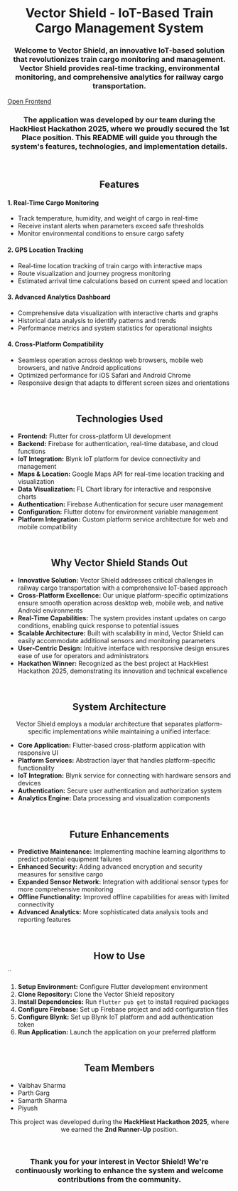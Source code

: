 <h1 align="center">Vector Shield - IoT-Based Train Cargo Management System</h1>
<h3 align="center">Welcome to Vector Shield, an innovative IoT-based solution that revolutionizes train cargo monitoring and management. Vector Shield provides real-time tracking, environmental monitoring, and comprehensive analytics for railway cargo transportation.</h3>

[Open Frontend](https://vector-shield-io-t-based-train-cargo-managment-system.vercel.app/)

<h3 align="center">The application was developed by our team during the <strong>HackHiest Hackathon 2025</strong>, where we proudly secured the <strong>1st Place</strong> position. This README will guide you through the system's features, technologies, and implementation details.</h3>
<br>
<h2 align="center">Features</h2>
<h4>1. <strong>Real-Time Cargo Monitoring</strong></h4>
<ul>
    <li>Track temperature, humidity, and weight of cargo in real-time</li>
    <li>Receive instant alerts when parameters exceed safe thresholds</li>
    <li>Monitor environmental conditions to ensure cargo safety</li>
</ul>
<h4>2. <strong>GPS Location Tracking</strong></h4>
<ul>
    <li>Real-time location tracking of train cargo with interactive maps</li>
    <li>Route visualization and journey progress monitoring</li>
    <li>Estimated arrival time calculations based on current speed and location</li>
</ul>
<h4>3. <strong>Advanced Analytics Dashboard</strong></h4>
<ul>
    <li>Comprehensive data visualization with interactive charts and graphs</li>
    <li>Historical data analysis to identify patterns and trends</li>
    <li>Performance metrics and system statistics for operational insights</li>
</ul>
<h4>4. <strong>Cross-Platform Compatibility</strong></h4>
<ul>
    <li>Seamless operation across desktop web browsers, mobile web browsers, and native Android applications</li>
    <li>Optimized performance for iOS Safari and Android Chrome</li>
    <li>Responsive design that adapts to different screen sizes and orientations</li>
</ul>
<br>
<h2 align="center">Technologies Used</h2>
<ul>
    <li><strong>Frontend:</strong> Flutter for cross-platform UI development</li>
    <li><strong>Backend:</strong> Firebase for authentication, real-time database, and cloud functions</li>
    <li><strong>IoT Integration:</strong> Blynk IoT platform for device connectivity and management</li>
    <li><strong>Maps & Location:</strong> Google Maps API for real-time location tracking and visualization</li>
    <li><strong>Data Visualization:</strong> FL Chart library for interactive and responsive charts</li>
    <li><strong>Authentication:</strong> Firebase Authentication for secure user management</li>
    <li><strong>Configuration:</strong> Flutter dotenv for environment variable management</li>
    <li><strong>Platform Integration:</strong> Custom platform service architecture for web and mobile compatibility</li>
</ul>
<br>
<h2 align="center">Why Vector Shield Stands Out</h2>
<ul>
    <li><strong>Innovative Solution:</strong> Vector Shield addresses critical challenges in railway cargo transportation with a comprehensive IoT-based approach</li>
    <li><strong>Cross-Platform Excellence:</strong> Our unique platform-specific optimizations ensure smooth operation across desktop web, mobile web, and native Android environments</li>
    <li><strong>Real-Time Capabilities:</strong> The system provides instant updates on cargo conditions, enabling quick response to potential issues</li>
    <li><strong>Scalable Architecture:</strong> Built with scalability in mind, Vector Shield can easily accommodate additional sensors and monitoring parameters</li>
    <li><strong>User-Centric Design:</strong> Intuitive interface with responsive design ensures ease of use for operators and administrators</li>
    <li><strong>Hackathon Winner:</strong> Recognized as the best project at HackHiest Hackathon 2025, demonstrating its innovation and technical excellence</li>
</ul>
<br>
<h2 align="center">System Architecture</h2>
<p align="center">Vector Shield employs a modular architecture that separates platform-specific implementations while maintaining a unified interface:</p>
<ul>
    <li><strong>Core Application:</strong> Flutter-based cross-platform application with responsive UI</li>
    <li><strong>Platform Services:</strong> Abstraction layer that handles platform-specific functionality</li>
    <li><strong>IoT Integration:</strong> Blynk service for connecting with hardware sensors and devices</li>
    <li><strong>Authentication:</strong> Secure user authentication and authorization system</li>
    <li><strong>Analytics Engine:</strong> Data processing and visualization components</li>
</ul>
<br>
<h2 align="center">Future Enhancements</h2>
<ul>
    <li><strong>Predictive Maintenance:</strong> Implementing machine learning algorithms to predict potential equipment failures</li>
    <li><strong>Enhanced Security:</strong> Adding advanced encryption and security measures for sensitive cargo</li>
    <li><strong>Expanded Sensor Network:</strong> Integration with additional sensor types for more comprehensive monitoring</li>
    <li><strong>Offline Functionality:</strong> Improved offline capabilities for areas with limited connectivity</li>
    <li><strong>Advanced Analytics:</strong> More sophisticated data analysis tools and reporting features</li>
</ul>
<br>
<h2 align="center">How to Use</h2>``<ol>
    <li><strong>Setup Environment:</strong> Configure Flutter development environment</li>
    <li><strong>Clone Repository:</strong> Clone the Vector Shield repository</li>
    <li><strong>Install Dependencies:</strong> Run <code>flutter pub get</code> to install required packages</li>
    <li><strong>Configure Firebase:</strong> Set up Firebase project and add configuration files</li>
    <li><strong>Configure Blynk:</strong> Set up Blynk IoT platform and add authentication token</li>
    <li><strong>Run Application:</strong> Launch the application on your preferred platform</li>
</ol>
<br>
<h2 align="center">Team Members</h2>
<ul>
    <li>Vaibhav Sharma</li>
    <li>Parth Garg</li>
    <li>Samarth Sharma</li>
    <li>Piyush</li>
</ul>
<p align="center">This project was developed during the <strong>HackHiest Hackathon 2025</strong>, where we earned the <strong>2nd Runner-Up</strong> position.</p>
<br>
<h3 align="center">Thank you for your interest in <strong>Vector Shield</strong>! We're continuously working to enhance the system and welcome contributions from the community.</h3>
